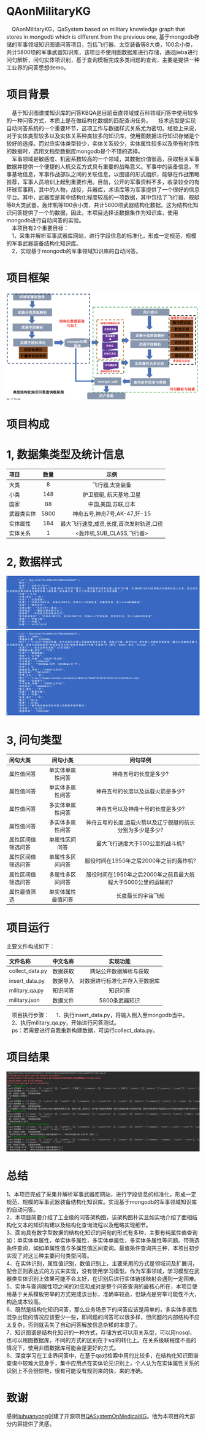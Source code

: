 # QAonMilitaryKG
&emsp;QAonMilitaryKG，QaSystem based on military knowledge graph that stores in mongodb which is different from the previous one, 基于mongodb存储的军事领域知识图谱问答项目，包括飞行器、太空装备等8大类，100余小类，共计5800项的军事武器知识库，该项目不使用图数据库进行存储，通过jieba进行问句解析，问句实体项识别，基于查询模板完成多类问题的查询，主要是提供一种工业界的问答思想demo。  
# 项目背景
&emsp;基于知识图谱或知识库的问答KBQA是目前垂直领域或百科领域问答中使用较多的一种问答方式，本质上是在做结构化数据的匹配查询任务。
&emsp;技术选型是实现自动问答系统的一个重要环节，这项工作与数据样式关系尤为密切。经验上来说，对于实体类型较多以及实体关系种类较多的知识库，使用图数据进行知识存储是个较好的选择。而对应实体类型较少，实体关系较少，实体属性较多以及带有时序性的数据时，选用文档型数据库mongodb是个不错的选择。  
&emsp;军事领域是敏感度、机密系数较高的一个领域，其数据价值很高，获取相关军事数据并提供一个便捷的人机交互方式具有重要的战略意义。军事中的装备信息，军事基地信息，军事作战部队之间的关联信息，以图谱的形式组织，能够在作战策略推荐，军事人员培训上起到重要作用。目前，公开的军事资料不多，收录较全的有环球军事网，其中的人物，战役，兵器库，术语库等为军事提供了一个很好的信息平台。其中，武器库是其中结构化程度较高的一项数据，其中包括了飞行器、舰艇等8大类武器，轰炸机等100余小类，共计5800项武器结构化数据。这为结构化知识问答提供了一个的数据，因此，本项目选择该数据集作为知识库，使用mongodb进行自动问答的实验。  
&emsp;本项目有2个重要目标：  
&emsp;1，采集并解析军事武器库网站，进行字段信息的标准化，形成一定规范、规模的军事武器装备结构化知识库。  
&emsp;2，实现基于mongodb的军事领域知识库的自动问答。  

# 项目框架
![image](./image/schema.png)

# 项目构成

# 1, 数据集类型及统计信息

| 项目 | 数量 | 示例 |
| :--- | :---: | :---: |
| 大类 | 8 | 飞行器,太空装备 |
| 小类 | 148 | 护卫舰艇, 航天基地,卫星|
| 国家 | 88 | 中国,美国,苏联,日本|
| 武器类实体 | 5800 | 神舟五号,神舟7号,AK-47,歼-15 |
| 实体属性 | 184 | 最大飞行速度,成员,长度,首次发射轨道,口径 |
| 实体关系 | 1 | <轰炸机,SUB_CLASS,飞行器> |


# 2, 数据样式
![image](./image/data_sample1.png)
![image](./image/data_sample2.png)

# 3, 问句类型

| 问句大类 | 问句小类 | 问句举例 |
| :--- | :---: | :---: |
| 属性值问答 | 单实体单属性问答 | 神舟五号的长度是多少? |
| 属性值问答 | 单实体多属性问答 | 神舟五号的长度以及运载火箭是多少? |
| 属性值问答 | 多实体单属性问答 | 神舟五号以及神舟十号的长度是多少? |
| 属性值问答 | 多实体多属性问答 | 神舟五号的长度,运载火箭以及辽宁舰艇的航长分别为多少是多少? |
| 属性区间值筛选问答 | 单属性区间问答 | 最大飞行速度大于500公里的战斗机? |
| 属性区间值筛选问答 | 单属性多区间问答 | 服役时间在1950年之后2000年之前的轰炸机? |
| 属性区间值筛选问答 | 多属性多区间问答 | 服役时间在1950年之后2000年之前且最大航程大于5000公里的运输机? |
| 属性最值筛选 | 单实体属性最值问答 | 长度最长的宇宙飞船 |

# 项目运行

主要文件构成如下：


| 文件名称 | 中文名称 | 实现功能 |
| :--- | :---: | :---: |
| collect_data.py | 数据获取 | 网站公开数据解析与获取 |
| insert_data.py | 数据导入 | 对数据进行标准化并存入至数据库 |
| military_qa.py | 知识问答 | 知识问答 |
| military.json | 数据文件 | 5800条武器知识 |

&emsp;项目执行步骤：
&emsp;1、执行insert_data.py，将输入倒入至mongodb当中。    
&emsp;2、执行military_qa.py，开始进行问答测试。  
&emsp;ps：若需要进行自我重新构建数据，可运行collect_data.py。  

# 项目结果
![image](./image/res_example1.png)


# 总结
1、本项目完成了采集并解析军事武器库网站，进行字段信息的标准化，形成一定规范、规模的军事武器装备结构化知识库。实现基于mongodb的军事领域知识库的自动问答。  
2、本项目简要介绍了工业级的问答架构图，该架构图朴实且如实地介绍了面相结构化文本的知识构建以及结构化查询流程以及粗略实现细节。  
3、面向具有数字型数据的结构化知识的问句的形式有多种，主要有纯属性值查询如：单实体单属性，单实体多属性，多实体单属性，多实体多属性等问题。带筛选条件查询，如如单属性值与多属性值区间查询。最值条件查询共三种，本项目初步实现了对这三种主要问句类型问答。  
4、在实体识别，属性值识别，数值识别上，主要采用的方式是领域词及扩展词，配合正则表达式的方式来实现，没有使用学习模型。作为军事领域，学习模型在武器类实体识别上效果可能不会太好，在识别后进行实体链接映射会遇到一定困难。  
5、实体与查询属性项之间的对应和成对是整个问答查询的最核心所在，本项目使用基于关系模板穷举的方式完成该目标，准确率较高，但缺点是穷举可能性不大，构造成本较高。  
6、既然是结构化知识问答，那么业务场景下的问答应该是简单的，多实体多属性混杂出现的情况应该要少一些，即问题的问答可以很多样，但问题的内部结构不应太复杂，否则就丢失了自动问答解放信息杂糅的本意了。  
7、知识图谱是结构化知识的一种方式，存储方式可以用关系型，可以用nosql，也可以用图数据库，不同的方式的区别在于sql的转化上。在关系级联程度不高的情况下，使用非图数据库可能会是更好的方式。  
8、深度学习在工业界问答中，在基于qa对检索中用的比较多，在结构化知识图谱查询中较难大显身手，集中应用点在实体论元识别上，个人认为在实体属性关系的识别上不会很惊艳，很有可能没有规则来的快，来的准确。  

# 致谢
感谢[liuhuanyong](https://github.com/liuhuanyong/QASystemOnMedicalKG/commits?author=liuhuanyong)创建了开源项目[QASystemOnMedicalKG](https://github.com/liuhuanyong/QASystemOnMedicalKG)。他为本项目的大部分内容提供了灵感。
